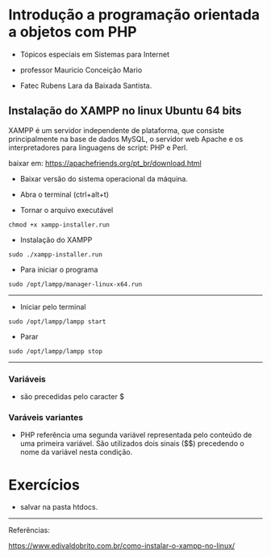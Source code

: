# Introdução a programação orientada a objetos com PHP

- Tópicos especiais em Sistemas para Internet

- professor Mauricio Conceição Mario

- Fatec Rubens Lara da Baixada Santista.

## Instalação do XAMPP no linux Ubuntu 64 bits

XAMPP é um servidor independente de plataforma, que consiste principalmente na base de dados MySQL, o servidor web Apache e os interpretadores para linguagens de script: PHP e Perl.

baixar em:
https://apachefriends.org/pt_br/download.html

- Baixar versão do sistema operacional da máquina.

- Abra o terminal (ctrl+alt+t)

- Tornar o arquivo executável

`chmod +x xampp-installer.run`

- Instalação do XAMPP

`sudo ./xampp-installer.run`

- Para iniciar o programa

`sudo /opt/lampp/manager-linux-x64.run`

---

- Iniciar pelo terminal

`sudo /opt/lampp/lampp start`

- Parar

`sudo /opt/lampp/lampp stop`

---


### Variáveis

- são precedidas pelo caracter $

### Varáveis variantes

- PHP referência uma segunda
variável representada pelo
conteúdo de uma primeira
variável. São utilizados dois
sinais ($$) precedendo o nome
da variável nesta condição.

# Exercícios

- salvar na pasta htdocs.

---

Referências:

https://www.edivaldobrito.com.br/como-instalar-o-xampp-no-linux/
